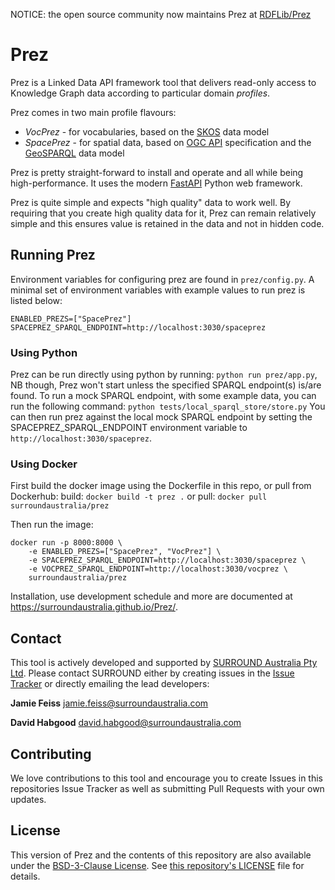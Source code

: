 NOTICE: the open source community now maintains Prez at [RDFLib/Prez](https://github.com/RDFLib/Prez)

# Prez
Prez is a Linked Data API framework tool that delivers read-only access to Knowledge Graph data according to particular domain _profiles_.

Prez comes in two main profile flavours:

- _VocPrez_ - for vocabularies, based on the [SKOS](https://www.w3.org/TR/skos-reference/) data model
- _SpacePrez_ - for spatial data, based on [OGC API](https://docs.ogc.org/is/17-069r3/17-069r3.html) specification and the [GeoSPARQL](https://opengeospatial.github.io/ogc-geosparql/geosparql11/spec.html) data model

Prez is pretty straight-forward to install and operate and all while being high-performance. It uses the modern [FastAPI](https://fastapi.tiangolo.com/) Python web framework.

Prez is quite simple and expects "high quality" data to work well. By requiring that you create high quality data for it, Prez can remain relatively simple and this ensures value is retained in the data and not in hidden code.

## Running Prez
Environment variables for configuring prez are found in `prez/config.py`. A minimal set of environment variables with example values to run prez is listed below:

`ENABLED_PREZS=["SpacePrez"]`
`SPACEPREZ_SPARQL_ENDPOINT=http://localhost:3030/spaceprez`

### Using Python
Prez can be run directly using python by running:
`python run prez/app.py`, NB though, Prez won't start unless the specified SPARQL endpoint(s) is/are found.
To run a mock SPARQL endpoint, with some example data, you can run the following command:
`python tests/local_sparql_store/store.py`
You can then run prez against the local mock SPARQL endpoint by setting the SPACEPREZ_SPARQL_ENDPOINT environment variable to `http://localhost:3030/spaceprez`.

### Using Docker
First build the docker image using the Dockerfile in this repo, or pull from Dockerhub:
build: `docker build -t prez .`
or
pull: `docker pull surroundaustralia/prez`

Then run the image:
```
docker run -p 8000:8000 \
    -e ENABLED_PREZS=["SpacePrez", "VocPrez"] \
    -e SPACEPREZ_SPARQL_ENDPOINT=http://localhost:3030/spaceprez \
    -e VOCPREZ_SPARQL_ENDPOINT=http://localhost:3030/vocprez \
    surroundaustralia/prez
```
Installation, use development schedule and more are documented at https://surroundaustralia.github.io/Prez/.

## Contact

This tool is actively developed and supported by [SURROUND Australia Pty Ltd](https://surroundaustalia.com). Please contact SURROUND either by creating issues in the [Issue Tracker](https://github.com/surroundaustralia/Prez/issues) or directly emailing the lead developers:

**Jamie Feiss**
<jamie.feiss@surroundaustralia.com>

**David Habgood**
<david.habgood@surroundaustralia.com>

## Contributing

We love contributions to this tool and encourage you to create Issues in this repositories Issue Tracker as well as submitting Pull Requests with your own updates.

## License

This version of Prez and the contents of this repository are also available under the [BSD-3-Clause License](https://opensource.org/licenses/BSD-3-Clause). See [this repository's LICENSE](LICENSE) file for details.
